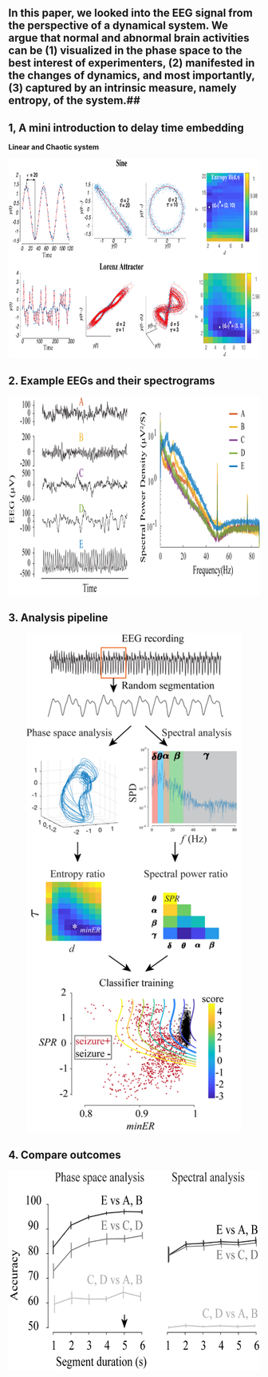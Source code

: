 ## In this paper, we looked into the EEG signal from the perspective of a dynamical system. We argue that normal and abnormal brain activities can be (1) visualized in the phase space to the best interest of experimenters, (2) manifested in the changes of dynamics, and most importantly, (3) captured by an intrinsic measure, namely entropy, of the system.##

## 1, A mini introduction to delay time embedding
 **Linear and Chaotic system**
 <p align="center">
  <img src="Fig1.png" height="400" >
</p>

## 2. Example EEGs and their spectrograms
<p align="center">
  <img src="Fig2.png" height="400" >
</p>

## 3. Analysis pipeline
<p align="center">
  <img src="Fig3.png" height="1000" >
</p>

## 4. Compare outcomes
 <p align="center">
  <img src="Fig4.png" height="400" >
</p>
